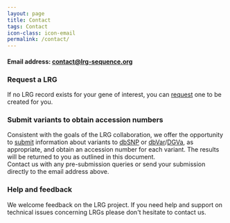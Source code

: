 ```yaml
---
layout: page
title: Contact
tags: Contact
icon-class: icon-email
permalink: /contact/
---
```


<div class="page_info">
  <h4 class="info_highlighted icon-send close-icon-5">Email address: <a href="mailto:contact@lrg-sequence.org">contact@lrg-sequence.org</a></h4>
</div>

### Request a LRG

If no LRG record exists for your gene of interest, you can [request](/lrg-request) one to be created for you.  


### Submit variants to obtain accession numbers

Consistent with the goals of the LRG collaboration, we offer the opportunity to [submit](/submit-variants) information about variants to [dbSNP](http://www.ncbi.nlm.nih.gov/projects/SNP/) or [dbVar](http://www.ncbi.nlm.nih.gov/dbvar)/[DGVa](http://www.ebi.ac.uk/dgva/), as appropriate, and obtain an accession number for each variant. The results will be returned to you as outlined in this document.  
Contact us with any pre-submission queries or send your submission directly to the email address above.  


### Help and feedback

We welcome feedback on the LRG project.  If you need help and support on technical issues concerning LRGs please don't hesitate to contact us.